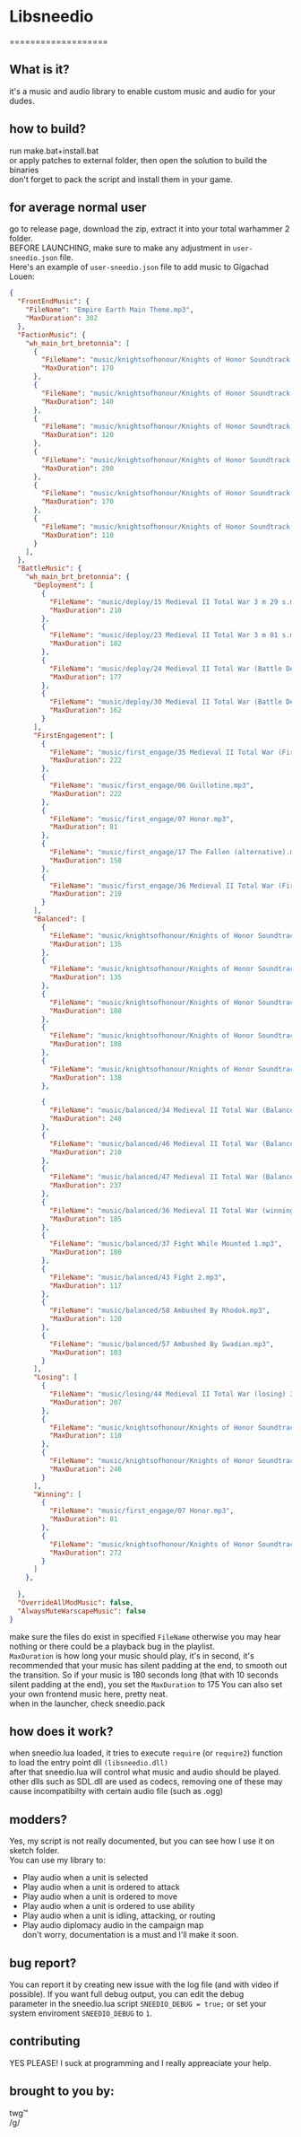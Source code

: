 # Libsneedio
===================

## What is it? 
it's a music and audio library to enable custom music and audio for your dudes.  

## how to build?
run make.bat+install.bat  
or apply patches to external folder, then open the solution to build the binaries  
don't forget to pack the script and install them in your game.  

## for average normal user  
go to release page, download the zip, extract it into your total warhammer 2 folder.  
BEFORE LAUNCHING, make sure to make any adjustment in `user-sneedio.json` file.  
Here's an example of `user-sneedio.json` file to add music to Gigachad Louen:  
```json
{
  "FrontEndMusic": {
    "FileName": "Empire Earth Main Theme.mp3",
    "MaxDuration": 302
  },
  "FactionMusic": {
    "wh_main_brt_bretonnia": [
      {
        "FileName": "music/knightsofhonour/Knights of Honor Soundtrack - Bard's Tale.mp3",
        "MaxDuration": 170
      },
      {
        "FileName": "music/knightsofhonour/Knights of Honor Soundtrack - Castle Dance.mp3",
        "MaxDuration": 140
      },
      {
        "FileName": "music/knightsofhonour/Knights of Honor Soundtrack - Dove in the Sky.mp3",
        "MaxDuration": 120
      },
      {
        "FileName": "music/knightsofhonour/Knights of Honor Soundtrack - Echo in Eternity.mp3",
        "MaxDuration": 200
      },
      {
        "FileName": "music/knightsofhonour/Knights of Honor Soundtrack - Knight's Fall.mp3",
        "MaxDuration": 170
      },
      {
        "FileName": "music/knightsofhonour/Knights of Honor Soundtrack - Where my Heart is.mp3",
        "MaxDuration": 110
      }
    ],
  },
  "BattleMusic": {
    "wh_main_brt_bretonnia": {
      "Deployment": [
        {
          "FileName": "music/deploy/15 Medieval II Total War 3 m 29 s.mp3",
          "MaxDuration": 210
        },
        {
          "FileName": "music/deploy/23 Medieval II Total War 3 m 01 s.mp3",
          "MaxDuration": 182
        },
        {
          "FileName": "music/deploy/24 Medieval II Total War (Battle Deployment) 2 m 57s.mp3",
          "MaxDuration": 177
        },
        {
          "FileName": "music/deploy/30 Medieval II Total War (Battle Deployement) 2m 41s.mp3",
          "MaxDuration": 162
        }
      ],
      "FirstEngagement": [
        {
          "FileName": "music/first_engage/35 Medieval II Total War (First Engagement) 3m 41s.mp3",
          "MaxDuration": 222
        },
        {
          "FileName": "music/first_engage/06 Guillotine.mp3",
          "MaxDuration": 222
        },
        {
          "FileName": "music/first_engage/07 Honor.mp3",
          "MaxDuration": 81
        },
        {
          "FileName": "music/first_engage/17 The Fallen (alternative).mp3",
          "MaxDuration": 158
        },
        {
          "FileName": "music/first_engage/36 Medieval II Total War (First Engagement) 3m 29s.mp3",
          "MaxDuration": 210
        }
      ],
      "Balanced": [
        {
          "FileName": "music/knightsofhonour/Knights of Honor Soundtrack - The Die is Cast.mp3",
          "MaxDuration": 135
        },
        {
          "FileName": "music/knightsofhonour/Knights of Honor Soundtrack - The Die is Cast.mp3",
          "MaxDuration": 135
        },
        {
          "FileName": "music/knightsofhonour/Knights of Honor Soundtrack - Crusade.mp3",
          "MaxDuration": 188
        },
        {
          "FileName": "music/knightsofhonour/Knights of Honor Soundtrack - Crusade.mp3",
          "MaxDuration": 188
        },
        {
          "FileName": "music/knightsofhonour/Knights of Honor Soundtrack - March of Honor.mp3",
          "MaxDuration": 138
        },

        {
          "FileName": "music/balanced/34 Medieval II Total War (Balanced) 4m 08s.mp3",
          "MaxDuration": 248
        },
        {
          "FileName": "music/balanced/46 Medieval II Total War (Balanced) 3m 29s.mp3",
          "MaxDuration": 210
        },
        {
          "FileName": "music/balanced/47 Medieval II Total War (Balanced) 3m 57s.mp3",
          "MaxDuration": 237
        },
        {
          "FileName": "music/balanced/36 Medieval II Total War (winning) 3m 10s.mp3",
          "MaxDuration": 185
        },
        {
          "FileName": "music/balanced/37 Fight While Mounted 1.mp3",
          "MaxDuration": 180
        },
        {
          "FileName": "music/balanced/43 Fight 2.mp3",
          "MaxDuration": 117
        },
        {
          "FileName": "music/balanced/58 Ambushed By Rhodok.mp3",
          "MaxDuration": 120
        },
        {
          "FileName": "music/balanced/57 Ambushed By Swadian.mp3",
          "MaxDuration": 103
        }
      ],
      "Losing": [
        {
          "FileName": "music/losing/44 Medieval II Total War (losing) 3m 26s.mp3",
          "MaxDuration": 207
        },
        {
          "FileName": "music/knightsofhonour/Knights of Honor Soundtrack - Vulture's Lair.mp3",
          "MaxDuration": 110
        },
        {
          "FileName": "music/knightsofhonour/Knights of Honor Soundtrack - Last Fortress.mp3",
          "MaxDuration": 246
        }
      ],
      "Winning": [
        {
          "FileName": "music/first_engage/07 Honor.mp3",
          "MaxDuration": 81
        },
        {
          "FileName": "music/knightsofhonour/Knights of Honor Soundtrack - Pride or Pain.mp3",
          "MaxDuration": 272
        }
      ]
    },
    
  },
  "OverrideAllModMusic": false,
  "AlwaysMuteWarscapeMusic": false
}
```
make sure the files do exist in specified `FileName` otherwise you may  hear nothing or there could be a playback bug in the playlist.  
`MaxDuration` is how long your music should play, it's in second, it's recommended that your music has silent padding at the end, 
to smooth out the transition. So if your music is 180 seconds long (that with 10 seconds silent padding at the end), you set the `MaxDuration` to 175
You can also set your own frontend music here, pretty neat.  
when in the launcher, check sneedio.pack  

## how does it work?  
when sneedio.lua loaded, it tries to execute `require` (or `require2`) function to load the entry point dll `(libsneedio.dll)`  
after that sneedio.lua will control what music and audio should be played.  
other dlls such as SDL.dll are used as codecs, removing one of these may cause incompatibilty with certain audio file (such as .ogg)  

## modders? 
Yes, my script is not really documented, but you can see how I use it on sketch folder.  
You can use my library to:  
 - Play audio when a unit is selected  
 - Play audio when a unit is ordered to attack  
 - Play audio when a unit is ordered to move  
 - Play audio when a unit is ordered to use ability  
 - Play audio when a unit is idling, attacking, or routing  
 - Play audio diplomacy audio in the campaign map  
don't worry, documentation is a must and I'll make it soon.  

## bug report?   
You can report it by creating new issue with the log file (and with video if possible). If you want full debug output, you can edit the debug  
parameter in the sneedio.lua script `SNEEDIO_DEBUG = true;` or set your system enviroment `SNEEDIO_DEBUG` to `1`.  

## contributing  
YES PLEASE! I suck at programming and I really appreaciate your help.  

## brought to you by: 
twg™  
/g/  

